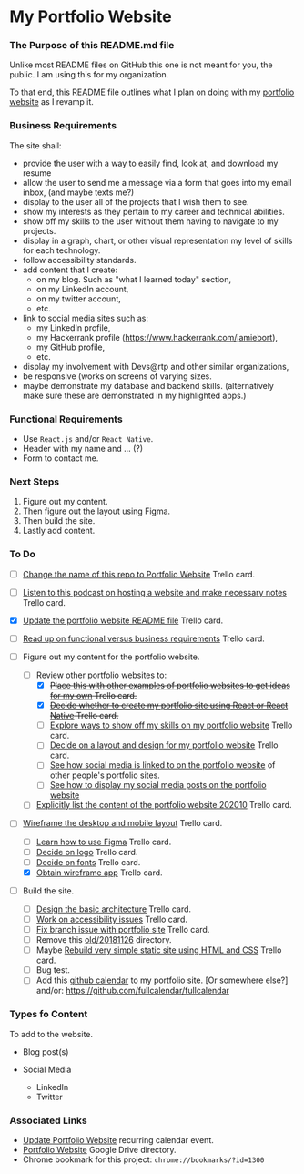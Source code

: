 # My Portfolio Website

### The Purpose of this README.md file
Unlike most README files on GitHub this one is not meant for you, the public. I am using this for my organization.

To that end, this README file outlines what I plan on doing with my [portfolio website](https://jamiebort.github.io/) as I revamp it.

### Business Requirements

The site shall:

* provide the user with a way to easily find, look at, and download my resume
* allow the user to send me a message via a form that goes into my email inbox, (and maybe texts me?)
* display to the user all of the projects that I wish them to see.
* show my interests as they pertain to my career and technical abilities.
* show off my skills to the user without them having to navigate to my projects.
* display in a graph, chart, or other visual representation my level of skills for each technology.
* follow accessibility standards.
* add content that I create:
  * on my blog. Such as "what I learned today" section,
  * on my LinkedIn account,
  * on my twitter account,
  * etc.
* link to social media sites such as:
  * my LinkedIn profile,
  * my Hackerrank profile (https://www.hackerrank.com/jamiebort),
  * my GitHub profile,
  * etc.
* display my involvement with Devs@rtp and other similar organizations,
* be responsive (works on screens of varying sizes.
* maybe demonstrate my database and backend skills. (alternatively make sure these are demonstrated in my highlighted apps.)

### Functional Requirements

* Use `React.js` and/or `React Native`.
* Header with my name and ... (?)
* Form to contact me.

### Next Steps
1. Figure out my content.
2. Then figure out the layout using Figma.
3. Then build the site.
4. Lastly add content.


### To Do
- [ ] [Change the name of this repo to Portfolio Website](https://trello.com/c/pQzTccx3/514-change-the-name-of-this-repo-to-portfolio-website) Trello card.
- [ ] [Listen to this podcast on hosting a website and make necessary notes](https://trello.com/c/QTWzA4bv/480-list-to-this-podcast-on-hosting-a-website-and-make-necessary-notes) Trello card.

- [X] [Update the portfolio website README file](https://trello.com/c/hCRC1EG6/483-update-the-portfolio-website-readme-file) Trello card.

- [ ] [Read up on functional versus business requirements](https://trello.com/c/CGFYOG9p/494-read-up-on-functional-versus-business-requirements) Trello card.

- [ ] Figure out my content for the portfolio website.
	- [ ] Review other portfolio websites to:
		- [X] ~~[Place this with other examples of portfolio websites to get ideas for my own](https://trello.com/c/1JHiHOMI/485-place-this-with-other-examples-of-portfolio-websites-to-consider) Trello card.~~
		- [X] ~~[Decide whether to create my portfolio site using React or React Native](https://trello.com/c/sLJ1fEBe/486-decide-whether-to-create-my-portfolio-site-using-react-or-react-native) Trello card.~~
		- [ ] [Explore ways to show off my skills on my portfolio website](https://trello.com/c/2oLiIllY/481-explore-ways-to-show-of-my-skills-on-my-portfolio-website) Trello card.
		- [ ] [Decide on a layout and design for my portfolio website](https://trello.com/c/8Xdj7duH/482-decide-on-a-layout-and-design-for-my-portfolio-website) Trello card.
		- [ ] [See how social media is linked to on the portfolio website](https://trello.com/c/oVKNGjvm/488-see-how-social-media-is-linked-to-on-the-portfolio-website) of other people's portfolio sites.
		- [ ] [See how to display my social media posts on the portfolio website](https://trello.com/c/pj0lfx00/489-see-how-to-display-my-social-media-posts-on-the-portfolio-website)
	- [ ] [Explicitly list the content of the portfolio website 202010](https://trello.com/c/adJl19pT/496-explicitly-list-the-content-of-the-portfolio-website-202010) Trello card.

- [ ] [Wireframe the desktop and mobile layout](https://trello.com/c/3xtKwRIm/491-wireframe-the-desktop-and-mobile-layout-for-portfolio-website) Trello card.
	- [ ] [Learn how to use Figma](https://trello.com/c/AnQb9Ewl/495-learn-how-to-use-figma) Trello card.
	- [ ] [Decide on logo](https://trello.com/c/aBiOmqZd/499-decide-on-logo) Trello card.
	- [ ] [Decide on fonts](https://trello.com/c/WmfzueWk/498-decide-on-fonts) Trello card.
	- [X] [Obtain wireframe app](https://trello.com/c/ogulw2aZ/492-obtain-wireframe-app?menu=filter&filter=due:incomplete) Trello card.

- [ ] Build the site.
	- [ ] [Design the basic architecture](https://trello.com/c/CyUFSwY3/522-design-the-basic-architecture) Trello card.
	- [ ] [Work on accessibility issues](https://trello.com/c/QiXs2V0r/164-work-on-accessibility-issues) Trello card.
	- [ ] [Fix branch issue with portfolio site](https://trello.com/c/PxEFMj5s/374-fix-branch-issue-with-portfolio-site) Trello card.
	- [ ] Remove this [old/20181126](https://github.com/JamieBort/jamiebort.github.io/tree/master/old/20181126) directory.
	- [ ] Maybe [Rebuild very simple static site using HTML and CSS](https://trello.com/c/FDIB9ePE/163-rebuild-very-simple-static-site-using-html-and-css) Trello card.
	- [ ] Bug test.
	- [ ] Add this [github calendar](https://github.com/IonicaBizau/github-calendar) to my portfolio site. [Or somewhere else?] and/or: https://github.com/fullcalendar/fullcalendar

### Types fo Content
To add to the website.

* Blog post(s)

* Social Media
  * LinkedIn
  * Twitter

### Associated Links
* [Update Portfolio Website](https://calendar.google.com/calendar/r/search?q=Update%20Portfolio%20Website) recurring calendar event.
* [Portfolio Website](https://drive.google.com/drive/folders/1NchtYmGJ1wiZ6bEiqElTtK_IA84awWIo) Google Drive directory.
* Chrome bookmark for this project: `chrome://bookmarks/?id=1300`